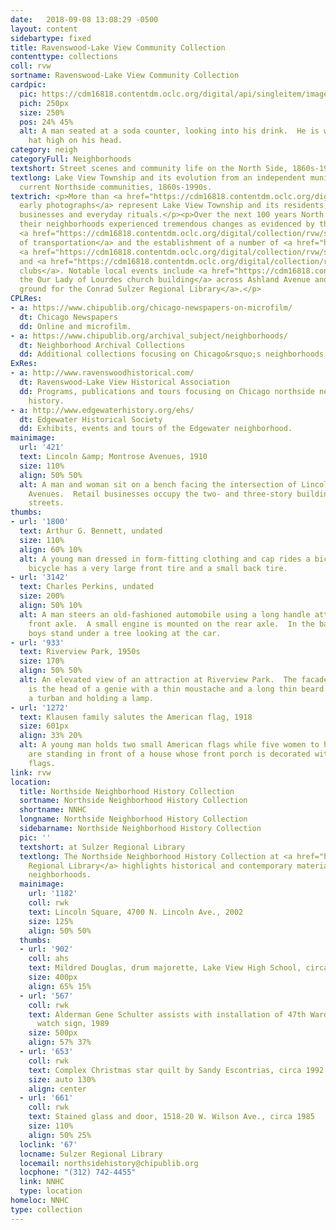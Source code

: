 ```yaml
---
date:   2018-09-08 13:08:29 -0500
layout: content
sidebartype: fixed
title: Ravenswood-Lake View Community Collection
contenttype: collections
coll: rvw
sortname: Ravenswood-Lake View Community Collection
cardpic:
  pic: https://cdm16818.contentdm.oclc.org/digital/api/singleitem/image/rvw/1086/default.jpg
  pich: 250px
  size: 250%
  pos: 24% 45%
  alt: A man seated at a soda counter, looking into his drink.  He is wearing a bowler
    hat high on his head.
category: neigh
categoryFull: Neighborhoods
textshort: Street scenes and community life on the North Side, 1860s-1990s.
textlong: Lake View Township and its evolution from an independent municipality into
  current Northside communities, 1860s-1990s.
textrich: <p>More than <a href="https://cdm16818.contentdm.oclc.org/digital/collection/rvw/search/searchterm/00000000-1889/field/date/mode/exact/conn/and/order/title/ad/asc">100
  early photographs</a> represent Lake View Township and its residents, schools, homes,
  businesses and everyday rituals.</p><p>Over the next 100 years North Siders and
  their neighborhoods experienced tremendous changes as evidenced by their <a href="https://cdm16818.contentdm.oclc.org/digital/collection/rvw/search/searchterm/clothing%20%26%20dress/field/subjea/mode/exact/conn/and/order/title/ad/asc">fashion</a>,
  <a href="https://cdm16818.contentdm.oclc.org/digital/collection/rvw/search/searchterm/railroad!automobiles/field/subjea!subjea/mode/all!all/conn/or!and/order/nosort/ad/asc">modes
  of transportation</a> and the establishment of a number of <a href="https://cdm16818.contentdm.oclc.org/digital/collection/rvw/search/searchterm/schools%20--%20illinois%20--%20chicago/field/subjea/mode/exact/conn/and/order/title/ad/asc">schools</a>,
  <a href="https://cdm16818.contentdm.oclc.org/digital/collection/rvw/search/searchterm/churches/field/subjea/mode/all/conn/and/order/title/ad/asc">churches</a>
  and <a href="https://cdm16818.contentdm.oclc.org/digital/collection/rvw/search/searchterm/clubs/field/subjea/mode/all/conn/and/order/title/ad/asc">social
  clubs</a>. Notable local events include <a href="https://cdm16818.contentdm.oclc.org/digital/collection/rvw/search/searchterm/Our%20Lady%20of%20Lourdes%20Church%20(Chicago%2C%20Ill.)!construction/field/subjec!subjea/mode/exact!all/conn/and!and/order/nosort/ad/asc">moving
  the Our Lady of Lourdes church building</a> across Ashland Avenue and <a href="https://cdm16818.contentdm.oclc.org/digital/collection/rvw/search/searchterm/ground%20breaking%20ceremonies/field/subjea/mode/exact/conn/and/order/nosort/ad/asc">breaking
  ground for the Conrad Sulzer Regional Library</a>.</p>
CPLRes:
- a: https://www.chipublib.org/chicago-newspapers-on-microfilm/
  dt: Chicago Newspapers
  dd: Online and microfilm.
- a: https://www.chipublib.org/archival_subject/neighborhoods/
  dt: Neighborhood Archival Collections
  dd: Additional collections focusing on Chicago&rsquo;s neighborhoods.
ExRes:
- a: http://www.ravenswoodhistorical.com/
  dt: Ravenswood-Lake View Historical Association
  dd: Programs, publications and tours focusing on Chicago northside neighborhood
    history.
- a: http://www.edgewaterhistory.org/ehs/
  dt: Edgewater Historical Society
  dd: Exhibits, events and tours of the Edgewater neighborhood.
mainimage:
  url: '421'
  text: Lincoln &amp; Montrose Avenues, 1910
  size: 110%
  align: 50% 50%
  alt: A man and woman sit on a bench facing the intersection of Lincoln and Montrose
    Avenues.  Retail businesses occupy the two- and three-story buildings on those
    streets.
thumbs:
- url: '1800'
  text: Arthur G. Bennett, undated
  size: 110%
  align: 60% 10%
  alt: A young man dressed in form-fitting clothing and cap rides a bicycle.  The
    bicycle has a very large front tire and a small back tire.
- url: '3142'
  text: Charles Perkins, undated
  size: 200%
  align: 50% 10%
  alt: A man steers an old-fashioned automobile using a long handle attached to the
    front axle.  A small engine is mounted on the rear axle.  In the background three
    boys stand under a tree looking at the car.
- url: '933'
  text: Riverview Park, 1950s
  size: 170%
  align: 50% 50%
  alt: An elevated view of an attraction at Riverview Park.  The facade of the building
    is the head of a genie with a thin moustache and a long thin beard.  He is wearing
    a turban and holding a lamp.
- url: '1272'
  text: Klausen family salutes the American flag, 1918
  size: 601px
  align: 33% 20%
  alt: A young man holds two small American flags while five women to his left salute.  They
    are standing in front of a house whose front porch is decorated with American
    flags.
link: rvw
location:
  title: Northside Neighborhood History Collection
  sortname: Northside Neighborhood History Collection
  shortname: NNHC
  longname: Northside Neighborhood History Collection
  sidebarname: Northside Neighborhood History Collection
  pic: ''
  textshort: at Sulzer Regional Library
  textlong: The Northside Neighborhood History Collection at <a href="https://www.chipublib.org/locations/67">Sulzer
    Regional Library</a> highlights historical and contemporary materials about Northside
    neighborhoods.
  mainimage:
    url: '1182'
    coll: rwk
    text: Lincoln Square, 4700 N. Lincoln Ave., 2002
    size: 125%
    align: 50% 50%
  thumbs:
  - url: '902'
    coll: ahs
    text: Mildred Douglas, drum majorette, Lake View High School, circa 1942
    size: 400px
    align: 65% 15%
  - url: '567'
    coll: rwk
    text: Alderman Gene Schulter assists with installation of 47th Ward neighborhood
      watch sign, 1989
    size: 500px
    align: 57% 37%
  - url: '653'
    coll: rwk
    text: Complex Christmas star quilt by Sandy Escontrias, circa 1992
    size: auto 130%
    align: center
  - url: '661'
    coll: rwk
    text: Stained glass and door, 1518-20 W. Wilson Ave., circa 1985
    size: 110%
    align: 50% 25%
  loclink: '67'
  locname: Sulzer Regional Library
  locemail: northsidehistory@chipublib.org
  locphone: "(312) 742-4455"
  link: NNHC
  type: location
homeloc: NNHC
type: collection
---
```

